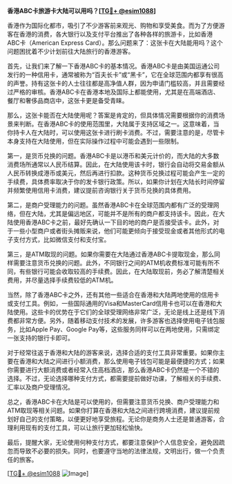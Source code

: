 **香港ABC卡旅游卡大陆可以用吗？[[TG💪+ @esim1088](https://t.me/s/esim1088)]**

香港作为国际化都市，吸引了不少游客前来观光、购物和享受美食。而为了方便游客在香港的消费，各大银行以及支付平台推出了各种各样的旅游卡，比如香港ABC卡（American Express Card）。那么问题来了：这张卡在大陆能用吗？这个问题困扰着不少计划前往大陆旅行的香港游客。

首先，让我们来了解一下香港ABC卡的基本情况。香港ABC卡是由美国运通公司发行的一种信用卡，通常被称为“百夫长卡”或“黑卡”，它在全球范围内都享有很高的声誉。持有这张卡的人士往往都是高净值人群，因为申请门槛较高，并且需要经过严格的审核。香港ABC卡在香港本地及国际上都能使用，尤其是在高端酒店、餐厅和奢侈品商店中，这张卡更是备受青睐。

那么，这张卡能否在大陆使用呢？答案是肯定的，但具体情况需要根据你的消费场景来判断。在香港ABC卡的使用范围里，大陆属于支持区域之一。这意味着，当你持卡人在大陆时，可以使用这张卡进行刷卡消费。不过，需要注意的是，尽管卡本身支持在大陆使用，但在实际操作过程中可能会遇到一些限制。

第一，是货币兑换的问题。香港ABC卡是以港币和美元计价的，而大陆的大多数消费场所通常以人民币结算。因此，在大陆使用该卡时，银行会自动将交易金额从人民币转换成港币或美元，然后再进行扣款。这种货币兑换过程可能会产生一定的手续费，具体费率取决于你的发卡银行政策。所以，如果你计划在大陆长时间停留并频繁使用信用卡消费，建议提前咨询银行关于货币兑换的具体费用。

第二，是商户受理能力的问题。虽然香港ABC卡在全球范围内都有广泛的受理网络，但在大陆，尤其是偏远地区，可能并不是所有的商户都支持该卡。因此，在大陆使用香港ABC卡之前，最好先确认一下目的地的商户是否接受该卡。此外，对于一些小型商户或者街头摊贩来说，他们可能更倾向于接受现金或者其他形式的电子支付方式，比如微信支付和支付宝。

第三，是ATM取现的问题。如果你需要在大陆通过香港ABC卡提取现金，那么同样需要注意货币兑换的问题。此外，不同银行之间的ATM机收费标准可能有所不同，有些银行可能会收取较高的手续费。因此，在大陆取现前，务必了解清楚相关费用，并尽量选择手续费较低的ATM机。

当然，除了香港ABC卡之外，还有其他一些适合在香港和大陆两地使用的信用卡或支付工具。例如，一些国际通用的Visa和MasterCard信用卡也可以在香港和大陆使用。这些卡的优势在于它们的全球受理网络非常广泛，无论是线上还是线下消费都非常方便。另外，随着移动支付技术的发展，许多游客也选择使用电子钱包服务，比如Apple Pay、Google Pay等，这些服务同样可以在两地使用，只需绑定一张支持的银行卡即可。

对于经常往返于香港和大陆的游客来说，选择合适的支付工具非常重要。如果你主要在香港和大陆之间进行小额消费，那么使用电子钱包可能是最便捷的方式；如果你需要进行大额消费或者经常入住高档酒店，那么香港ABC卡仍然是一个不错的选择。不过，无论选择哪种支付方式，都需要提前做好功课，了解相关的手续费、汇率以及商户受理情况。

总之，香港ABC卡在大陆是可以使用的，但需要注意货币兑换、商户受理能力和ATM取现等相关问题。如果你打算在香港和大陆之间进行跨境消费，建议提前规划好自己的支付策略，以便更好地享受旅程。无论你是商务人士还是普通游客，合理利用现有的支付工具，可以让旅行更加轻松愉快。

最后，提醒大家，无论使用何种支付方式，都要注意保护个人信息安全，避免因疏忽而导致不必要的损失。同时，也要遵守当地的法律法规，文明出行，做一个负责任的旅客。

[[TG💪+ @esim1088](https://t.me/s/esim1088) ![Image](https://i.postimg.cc/4NQfJmqS/Snipaste-2025-05-13-00-14-12.png)]